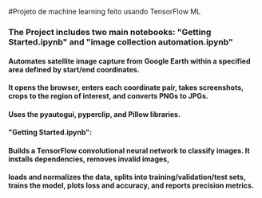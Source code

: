 #Projeto de machine learning feito usando TensorFlow ML 

### The Project includes two main notebooks: "Getting Started.ipynb" and "image collection automation.ipynb"

#### Automates satellite image capture from Google Earth within a specified area defined by start/end coordinates. 
#### It opens the browser, enters each coordinate pair, takes screenshots, crops to the region of interest, and converts PNGs to JPGs. 
#### Uses the pyautogui, pyperclip, and Pillow libraries. 

#### "Getting Started.ipynb": 
#### Builds a TensorFlow convolutional neural network to classify images. It installs dependencies, removes invalid images,
#### loads and normalizes the data, splits into training/validation/test sets, trains the model, plots loss and accuracy, and reports precision metrics.
